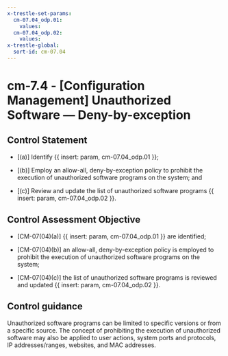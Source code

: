 ```yaml
---
x-trestle-set-params:
  cm-07.04_odp.01:
    values:
  cm-07.04_odp.02:
    values:
x-trestle-global:
  sort-id: cm-07.04
---
```


# cm-7.4 - \[Configuration Management\] Unauthorized Software — Deny-by-exception

## Control Statement

- \[(a)\] Identify {{ insert: param, cm-07.04_odp.01 }};

- \[(b)\] Employ an allow-all, deny-by-exception policy to prohibit the execution of unauthorized software programs on the system; and

- \[(c)\] Review and update the list of unauthorized software programs {{ insert: param, cm-07.04_odp.02 }}.

## Control Assessment Objective

- \[CM-07(04)(a)\] {{ insert: param, cm-07.04_odp.01 }} are identified;

- \[CM-07(04)(b)\] an allow-all, deny-by-exception policy is employed to prohibit the execution of unauthorized software programs on the system;

- \[CM-07(04)(c)\] the list of unauthorized software programs is reviewed and updated {{ insert: param, cm-07.04_odp.02 }}.

## Control guidance

Unauthorized software programs can be limited to specific versions or from a specific source. The concept of prohibiting the execution of unauthorized software may also be applied to user actions, system ports and protocols, IP addresses/ranges, websites, and MAC addresses.
